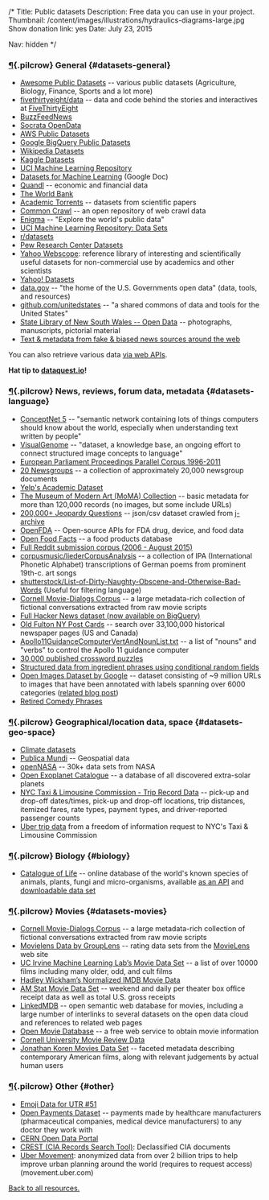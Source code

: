 /*
Title: Public datasets
Description: Free data you can use in your project.
Thumbnail: /content/images/illustrations/hydraulics-diagrams-large.jpg
Show donation link: yes
Date: July 23, 2015

Nav: hidden
*/


### [¶](#datasets-general){.pilcrow} General {#datasets-general}

- [Awesome Public Datasets](https://github.com/caesar0301/awesome-public-datasets) -- various public datasets (Agriculture, Biology, Finance, Sports and a lot more)
- [fivethirtyeight/data](https://github.com/fivethirtyeight/data) -- data and code behind the stories and interactives at [FiveThirtyEight](http://fivethirtyeight.com/)
- [BuzzFeedNews](https://github.com/BuzzFeedNews)
- [Socrata OpenData](https://opendata.socrata.com/)
- [AWS Public Datasets](https://aws.amazon.com/datasets/?_encoding=UTF8&jiveRedirect=1)
- [Google BigQuery Public Datasets](https://cloud.google.com/bigquery/public-data/)
- [Wikipedia Datasets](https://en.wikipedia.org/wiki/Wikipedia:Database_download)
- [Kaggle Datasets](https://www.kaggle.com/datasets)
- [UCI Machine Learning Repository](http://archive.ics.uci.edu/ml/datasets.html)
- [Datasets for Machine Learning](https://docs.google.com/spreadsheets/d/1AQvZ7-Kg0lSZtG1wlgbIsrm90HaTZrJGQMz-uKRRlFw/edit#gid=0) (Google Doc)
- [Quandl](https://www.quandl.com/browse) -- economic and financial data
- [The World Bank](http://data.worldbank.org/)
- [Academic Torrents](http://academictorrents.com/browse.php?cat=6) -- datasets from scientific papers
- [Common Crawl](http://commoncrawl.org/) -- an open repository of web crawl data
- [Enigma](http://enigma.io/) -- "Explore the world's public data"
- [UCI Machine Learning Repository: Data Sets](https://archive.ics.uci.edu/ml/datasets.html)
- [r/datasets](https://www.reddit.com/r/datasets/)
- [Pew Research Center Datasets](http://www.pewinternet.org/datasets/)
- [Yahoo Webscope](http://webscope.sandbox.yahoo.com/): reference library of interesting and scientifically useful datasets for non-commercial use by academics and other scientists
- [Yahoo! Datasets](http://webscope.sandbox.yahoo.com/#datasets)
- [data.gov](http://www.data.gov/) -- "the home of the U.S. Governments open data" (data, tools, and resources)
- [github.com/unitedstates](https://github.com/unitedstates) -- "a shared commons of data and tools for the United States"
- [State Library of New South Wales -- Open Data](http://www.sl.nsw.gov.au/using/search/open_data.html) -- photographs, manuscripts, pictorial material
- [Text & metadata from fake & biased news sources around the web](https://www.kaggle.com/mrisdal/fake-news)

You can also retrieve various data [via web APIs](/resources/apis/).

**Hat tip to [dataquest.io](https://www.dataquest.io/blog/free-datasets-for-projects/)!**

### [¶](#datasets-language){.pilcrow} News, reviews, forum data, metadata {#datasets-language}

- [ConceptNet 5](http://conceptnet5.media.mit.edu/) -- "semantic network containing lots of things computers should know about the world, especially when understanding text written by people"
- [VisualGenome](http://visualgenome.org/) -- "dataset, a knowledge base, an ongoing effort to connect structured image concepts to language"
- [European Parliament Proceedings Parallel Corpus 1996-2011](http://www.statmt.org/europarl/)
- [20 Newsgroups](http://qwone.com/~jason/20Newsgroups/) -- a collection of approximately 20,000 newsgroup documents
- [Yelp's Academic Dataset](https://www.yelp.com/academic_dataset)
- [The Museum of Modern Art (MoMA) Collection](https://github.com/MuseumofModernArt/collection) -- basic metadata for more than 120,000 records (no images, but some include URLs)
- [200,000+ Jeopardy Questions](https://www.reddit.com/r/datasets/comments/1uyd0t/200000_jeopardy_questions_in_a_json_file) -- json/csv dataset crawled from [j-archive](http://www.j-archive.com)
- [OpenFDA](https://open.fda.gov/) -- Open-source APIs for FDA drug, device, and food data
- [Open Food Facts](http://world.openfoodfacts.org/) -- a food products database
- [Full Reddit submission corpus (2006 - August 2015)](https://www.reddit.com/r/datasets/comments/3mg812/full_reddit_submission_corpus_now_available_2006/)
- [corpusmusic/liederCorpusAnalysis](https://github.com/corpusmusic/liederCorpusAnalysis) -- a collection of IPA (International Phonetic Alphabet) transcriptions of German poems from prominent 19th-c. art songs
- [shutterstock/List-of-Dirty-Naughty-Obscene-and-Otherwise-Bad-Words](https://github.com/shutterstock/List-of-Dirty-Naughty-Obscene-and-Otherwise-Bad-Words) (Useful for filtering language)
- [Cornell Movie-Dialogs Corpus](http://www.cs.cornell.edu/~cristian/Cornell_Movie-Dialogs_Corpus.html) -- a large metadata-rich collection of fictional conversations extracted from raw movie scripts
- [Full Hacker News dataset (now available on BigQuery)](https://news.ycombinator.com/item?id=10440502)
- [Old Fulton NY Post Cards](http://www.fultonhistory.com/Fulton.html) -- search over 33,100,000 historical newspaper pages (US and Canada)
- [Apollo11GuidanceComputerVertAndNounList.txt](https://gist.github.com/jeffThompson/21a72eadf545ede99279) -- a list of "nouns" and "verbs" to control the Apollo 11 guidance computer
- [30,000 published crossword puzzles](https://www.reddit.com/r/datasets/comments/46jol1/dataset_30000_published_crossword_puzzles/)
- [Structured data from ingredient phrases using conditional random fields](https://github.com/NYTimes/ingredient-phrase-tagger)
- [Open Images Dataset by Google](https://github.com/openimages/dataset) -- dataset consisting of ~9 million URLs to images that have been annotated with labels spanning over 6000 categories ([related blog post](https://research.googleblog.com/2016/09/introducing-open-images-dataset.html))
- [Retired Comedy Phrases](https://github.com/bluechoochoo/retired_comedy_phrases)

### [¶](#datasets-geo-space){.pilcrow} Geographical/location data, space {#datasets-geo-space}
- [Climate datasets](https://github.com/climate-mirror/datasets)
- [Publica Mundi](http://www.publicamundi.eu/) -- Geospatial data
- [openNASA](https://open.nasa.gov/) -- 30k+ data sets from NASA
- [Open Exoplanet Catalogue](https://github.com/OpenExoplanetCatalogue/open_exoplanet_catalogue) -- a database of all discovered extra-solar planets
- [NYC Taxi & Limousine Commission - Trip Record Data](http://www.nyc.gov/html/tlc/html/about/trip_record_data.shtml) --
pick-up and drop-off dates/times, pick-up and drop-off locations, trip distances, itemized fares, rate types, payment types, and driver-reported passenger counts
- [Uber trip data](https://github.com/fivethirtyeight/uber-tlc-foil-response) from a freedom of information request to NYC's Taxi & Limousine Commission

### [¶](#biology){.pilcrow} Biology {#biology}
- [Catalogue of Life](http://www.catalogueoflife.org/) -- online database of the world's known species of animals, plants, fungi and micro-organisms, available [as an API](http://www.catalogueoflife.org/content/web-services) and [downloadable data set](http://www.catalogueoflife.org/content/annual-checklist-archive)

### [¶](#datasets-movies){.pilcrow} Movies {#datasets-movies}
- [Cornell Movie-Dialogs Corpus](http://www.cs.cornell.edu/~cristian/Cornell_Movie-Dialogs_Corpus.html) -- a large metadata-rich collection of fictional conversations extracted from raw movie scripts
- [Movielens Data by GroupLens](http://grouplens.org/datasets/movielens/) -- rating data sets from the [MovieLens](http://movielens.org) web site
- [UC Irvine Machine Learning Lab’s Movie Data Set](https://archive.ics.uci.edu/ml/datasets/Movie) -- a list of over 10000 films including many older, odd, and cult films
- [Hadley Wickham’s Normalized IMDB Movie Data](http://had.co.nz/data/movies/)
- [AM Stat Movie Data Set](http://www.amstat.org/publications/jse/v17n1/datasets.mclaren.html) -- weekend and daily per theater box office receipt data as well as total U.S. gross receipts
- [LinkedMDB](http://data.linkedmdb.org/) -- open semantic web database for movies, including a large number of interlinks to several datasets on the open data cloud and references to related web pages
- [Open Movie Database](http://www.omdbapi.com/) -- a free web service to obtain movie information
- [Cornell University Movie Review Data](http://www.cs.cornell.edu/people/pabo/movie-review-data/)
- [Jonathan Koren Movies Data Set](http://jonathankoren.com/movies-dataset.html) -- faceted metadata describing contemporary American films, along with relevant judgements by actual human users

### [¶](#other){.pilcrow} Other {#other}

- [Emoji Data for UTR #51](http://www.unicode.org/Public/emoji/1.0/emoji-data.txt)
- [Open Payments Dataset](https://www.cms.gov/OpenPayments/Explore-the-Data/Dataset-Downloads.html) -- payments made by healthcare manufacturers (pharmaceutical companies, medical device manufacturers) to any doctor they work with
- [CERN Open Data Portal](http://opendata.cern.ch/)
- [CREST (CIA Records Search Tool)](https://www.cia.gov/library/readingroom/collection/crest-25-year-program-archive): Declassified CIA documents
- [Uber Movement](https://movement.uber.com/cities): anonymized data from over 2 billion trips to help improve urban planning around the world (requires to request access) (movement.uber.com)

[Back to all resources.](/resources)
